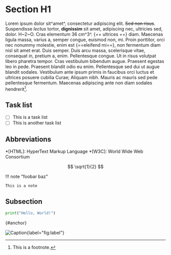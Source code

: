 # Section H1

Lorem ipsum dolor sit^amet^, consectetur adipiscing elit. ~~Sed non risus~~. Suspendisse *lectus* tortor, **dignissim** sit amet, adipiscing nec, ultricies sed, dolor. H~2~O. Cras elementum 36 cm^3^. {++ ultrices ++} diam. Maecenas ligula massa, varius a, semper congue, euismod non, mi. Proin porttitor, orci nec nonummy molestie, enim est {==eleifend mi==}, non fermentum diam nisl sit amet erat. Duis semper. Duis arcu massa, scelerisque vitae, consequat in, pretium a, enim. Pellentesque congue. Ut in risus volutpat libero pharetra tempor. Cras vestibulum bibendum augue. Praesent egestas leo in pede. Praesent blandit odio eu enim. Pellentesque sed dui ut augue blandit sodales. Vestibulum ante ipsum primis in faucibus orci luctus et ultrices posuere cubilia Curae; Aliquam nibh. Mauris ac mauris sed pede pellentesque fermentum. Maecenas adipiscing ante non diam sodales hendrerit[^1].

[^1]: This is a footnote.

## Task list

- [ ] This is a task list
- [ ] This is another task list

## Abbreviations

*[HTML]: HyperText Markup Language
*[W3C]:  World Wide Web Consortium

$$ \sqrt{1}{2} $$

!!! note "foobar baz"

    This is a note

<!-- | This | is   |
|------|------|
|   a  | table| -->

## Subsection

```python
print("Hello, World!")
```

[](){#anchor}

![Caption](url){label="fig:label"}
